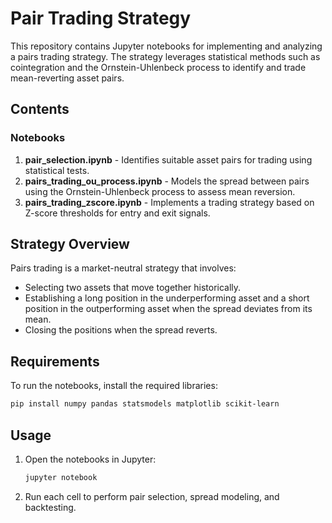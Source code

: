 # Pair Trading Strategy

This repository contains Jupyter notebooks for implementing and analyzing a pairs trading strategy. The strategy leverages statistical methods such as cointegration and the Ornstein-Uhlenbeck process to identify and trade mean-reverting asset pairs.

## Contents

### Notebooks
1. **pair_selection.ipynb** - Identifies suitable asset pairs for trading using statistical tests.
2. **pairs_trading_ou_process.ipynb** - Models the spread between pairs using the Ornstein-Uhlenbeck process to assess mean reversion.
3. **pairs_trading_zscore.ipynb** - Implements a trading strategy based on Z-score thresholds for entry and exit signals.

## Strategy Overview
Pairs trading is a market-neutral strategy that involves:
- Selecting two assets that move together historically.
- Establishing a long position in the underperforming asset and a short position in the outperforming asset when the spread deviates from its mean.
- Closing the positions when the spread reverts.

## Requirements
To run the notebooks, install the required libraries:
```bash
pip install numpy pandas statsmodels matplotlib scikit-learn
```

## Usage
1. Open the notebooks in Jupyter:
   ```bash
   jupyter notebook
   ```
2. Run each cell to perform pair selection, spread modeling, and backtesting.
